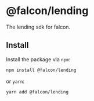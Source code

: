 # @falcon/lending

The lending sdk for falcon.

## Install

Install the package via `npm`:

```sh
npm install @falcon/lending
```

or `yarn`:

```sh
yarn add @falcon/lending
```
